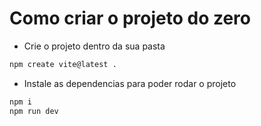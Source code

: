 # Como criar o projeto do zero
- Crie o projeto dentro da sua pasta
```bash
npm create vite@latest .
```
- Instale as dependencias para poder rodar o projeto
```bash
npm i
npm run dev
```


